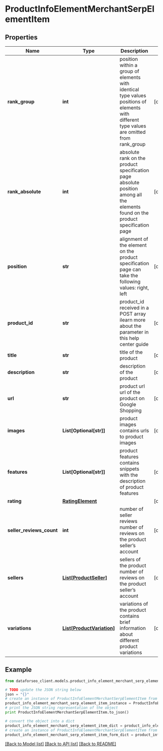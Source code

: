 # ProductInfoElementMerchantSerpElementItem


## Properties

Name | Type | Description | Notes
------------ | ------------- | ------------- | -------------
**rank_group** | **int** | position within a group of elements with identical type values positions of elements with different type values are omitted from rank_group | [optional] 
**rank_absolute** | **int** | absolute rank on the product specification page absolute position among all the elements found on the product specification page | [optional] 
**position** | **str** | alignment of the element on the product specification page can take the following values: right, left | [optional] 
**product_id** | **str** | product_id received in a POST array ilearn more about the parameter in this help center guide | [optional] 
**title** | **str** | title of the product | [optional] 
**description** | **str** | description of the product | [optional] 
**url** | **str** | product url url of the product on Google Shopping | [optional] 
**images** | **List[Optional[str]]** | product images contains urls to product images | [optional] 
**features** | **List[Optional[str]]** | product features contains snippets with the description of product features | [optional] 
**rating** | [**RatingElement**](RatingElement.md) |  | [optional] 
**seller_reviews_count** | **int** | number of seller reviews number of reviews on the product seller’s account | [optional] 
**sellers** | [**List[ProductSeller]**](ProductSeller.md) | sellers of the product number of reviews on the product seller’s account | [optional] 
**variations** | [**List[ProductVariation]**](ProductVariation.md) | variations of the product contains brief information about different product variations | [optional] 

## Example

```python
from dataforseo_client.models.product_info_element_merchant_serp_element_item import ProductInfoElementMerchantSerpElementItem

# TODO update the JSON string below
json = "{}"
# create an instance of ProductInfoElementMerchantSerpElementItem from a JSON string
product_info_element_merchant_serp_element_item_instance = ProductInfoElementMerchantSerpElementItem.from_json(json)
# print the JSON string representation of the object
print ProductInfoElementMerchantSerpElementItem.to_json()

# convert the object into a dict
product_info_element_merchant_serp_element_item_dict = product_info_element_merchant_serp_element_item_instance.to_dict()
# create an instance of ProductInfoElementMerchantSerpElementItem from a dict
product_info_element_merchant_serp_element_item_form_dict = product_info_element_merchant_serp_element_item.from_dict(product_info_element_merchant_serp_element_item_dict)
```
[[Back to Model list]](../README.md#documentation-for-models) [[Back to API list]](../README.md#documentation-for-api-endpoints) [[Back to README]](../README.md)


